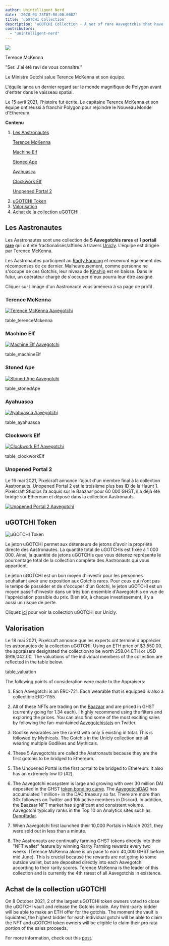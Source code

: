 ```yaml
---
author: Unintelligent Nerd
date: '2020-04-23T07:00:00.000Z'
title: 'uGOTCHI Collection'
description: 'uGOTCHI Collection - A set of rare Aavegotchis that have been fractionalized/sharded through Unicly'
contributors:
  - "unintelligent-nerd"
---
```


<div class="headerImageContainer">
<img class="headerImage" src="/ugotchi/terence-mckenna.svg">
<p class="headerImageText">Terence McKenna</p>
</div>

"Ser. J'ai été ravi de vous connaître."

Le Ministre Gotchi salue Terence McKenna et son équipe.

L'équile lanca un dernier regard sur le monde magnifique de Polygon avant d'entrer dans le vaisseau spatial.

Le 15 avril 2021, l'histoire fut écrite. Le capitaine Terence McKenna et son équipe ont réussi à franchir Polygon pour rejoindre le Nouveau Monde d'Ethereum.

<div class="contentsBox">

**Contenu**

<ol>
<li><a href=#the-aastronauts>Les Aastronautes</a></li>
<p><a href=#terence-mckenna>Terence McKenna</a></p>
<p><a href=#machine-elf>Machine Elf</a></p>
<p><a href=#stoned-ape>Stoned Ape</a></p>
<p><a href=#ayahuasca>Ayahuasca</a></p>
<p><a href=#clockwork-elf>Clockwork Elf</a></p>
<p><a href=#unopened-portal-2>Unopened Portal 2</a></p>
<li><a href=#ugotchi-token>uGOTCHI Token</a></li>
<li><a href=#valuation>Valorisation</a></li>
<li><a href=#buyout-of-the-ugotchi-collection>Achat de la collection uGOTCHI</a></li>
</ol>

</div>

## Les Aastronautes

Les Aastronautes sont une collection de **5 Aavegotchis rares** et **1 portail [rare](/portals)** qui ont été fractionalisés/affinés à travers [Unicly](https://www.unic.ly/). L'équipe est dirigée par Terence McKenna.

Les Aastronautes participent au [Rarity Farming](/rarity-farming) et recevront également des récompenses de ce dernier. Malheureusement, comme personne ne s'occupe de ces Gotchis, leur niveau de [Kinship](/traits#kinship) est en baisse. Dans le futur, un opérateur chargé de s'occuper d'eux pourra leur être assigné.

Cliquer sur l'image d'un Aastronaute vous amènera à sa page de profil [](/aavegotchi-profile).

### Terence McKenna

<a href="https://aavegotchi.com/gotchi/1549" target="_blank"><img src = "/ugotchi/terence-mckenna.svg" alt = "Terence McKenna Aavegotchi"></a>

table_terenceMckenna

### Machine Elf

<a href="https://aavegotchi.com/gotchi/8062" target="_blank"><img src = "/ugotchi/machine-elf.svg" alt = "Machine Elf Aavegotchi"></a>

table_machineElf

### Stoned Ape

<a href="https://aavegotchi.com/gotchi/4479" target="_blank"><img src = "/ugotchi/stoned-ape.svg" alt = "Stoned Ape Aavegotchi"></a>

table_stonedApe

### Ayahuasca

<a href="https://aavegotchi.com/gotchi/9106" target="_blank"><img src = "/ugotchi/ayahuasca.svg" alt = "Ayahuasca Aavegotchi"></a>

table_ayahuasca

### Clockwork Elf

<a href="https://aavegotchi.com/gotchi/1306" target="_blank"><img src = "/ugotchi/clockwork-elf.svg" alt = "Clockwork Elf Aavegotchi"></a>

table_clockworkElf

### Unopened Portal 2

Le 16 mai 2021, Pixelcraft annonce l'ajout d'un membre final à la collection Aastronauts. Unopened Portal 2 est le troisième plus bas ID de la Haunt 1. Pixelcraft Studios l’a acquis sur le Baazaar pour 60 000 GHST, il a déjà été bridgé sur Ethereum et déposé dans la collection Aastronauts.

<a href="https://aavegotchi.com/portal/2" target="_blank"><img src = "/ugotchi/unopened-portal-2.svg" alt = "Unopened Portal 2 Aavegotchi"></a>

## uGOTCHI Token

<img src = "/ugotchi/ugotchi-token.svg" alt = "uGOTCHI Token" />

Le jeton uGOTCHI permet aux détenteurs de jetons d'avoir la propriété directe des Aastronautes. La quantité total de uGOTCHIs est fixée à 1 000 000. Ainsi, la quantité de jetons uGOTCHIs que vous détenez représente le pourcentage total de la collection complète des Aastronauts qui vous appartient.

Le jeton uGOTCHI est un bon moyen d'investir pour les personnes souhaitant avoir une exposition aux Gotchis rares. Pour ceux qui n'ont pas le temps de posséder et de s'occuper d'un Gotchi, le jeton uGOTCHI est un moyen passif d'investir dans un très bon ensemble d'Aavegotchis en vue de l'appréciation possible du prix. Bien sûr, à chaque investissement, il y a aussi un risque de perte.

Cliquez [ici](https://www.app.unic.ly/#/utoken-contract/0x30c2a84aed6db30e31cf4d7059b1836c12c68068) pour voir la collection uGOTCHI sur Unicly.

## Valorisation

Le 18 mai 2021, Pixelcraft annonce que les experts ont terminé d'apprécier les astronautes de la collection uGOTCHI. Using an ETH price of $3,550.00, the appraisers designated the collection to be worth 258.04 ETH or USD $916,042.00. The valuations of the individual members of the collection are reflected in the table below.

table_valuation

The following points of consideration were made to the Appraisers:

1. Each Aavegotchi is an ERC-721. Each wearable that is equipped is also a collectible ERC-1155.

2. All of these NFTs are trading on the [Baazaar](/baazaar) and are priced in GHST (currently going for 1.34 each). I highly recommend using the filters and exploring the prices. You can also find some of the most exciting sales by following the fan-maintained [Aavegotchistats](https://twitter.com/GotchiStats) on Twitter.

3. Godlike wearables are the rarest with only 5 existing in total. This is followed by Mythicals. The Gotchis in the Unicly collection are all wearing multiple Godlikes and Mythicals.

4. These 5 Aavegotchis are called the Aastronauts because they are the first gotchis to be bridged to Ethereum.

5. The Unopened Portal is the first portal to be bridged to Ethereum. It also has an extremely low ID (#2).

6. The Aavegotchi ecosystem is large and growing with over 30 million DAI deposited in the GHST [token bonding curve](/curve). The [AavegotchiDAO](/dao) has accumulated 1 million+ in the DAO treasury so far. There are more than 30k followers on Twitter and 10k active members in Discord. In addition, the Baazaar NFT market has significant and consistent volume. Aavegotchi typically ranks in the Top 10 on Analytics sites such as [DappRadar](https://dappradar.com/).

7. When Aavegotchi first launched their 10,000 Portals in March 2021, they were sold out in less than a minute.

8. The Aastronauts are continually farming GHST tokens directly into their "NFT wallet" feature by winning Rarity Farming rewards every two weeks. (Terence McKenna alone is on pace to earn 40,000 GHST before mid June). This is crucial because the rewards are not going to some outside wallet, but are deposited directly into each Aavegotchi according to their rarity scores. Terence McKenna is the leader of this collection and is currently the 4th rarest of all Aavegotchis in existence.

## Achat de la collection uGOTCHI

On 8 October 2021, 2 of the largest uGOTCHI token owners voted to close the uGOTCHI vault and release the Gotchis inside. Any third-party bidder will be able to make an ETH offer for the gotchis. The moment the vault is liquidated, the highest bidder for each individual gotchi will be able to claim the NFT and uGOTCHI token owners will be eligible to claim their pro rata portion of the sales proceeds.

For more information, check out this [post](https://medium.com/unicly/countdown-for-the-aavegotchi-aastronauts-aauction-940972456277).
